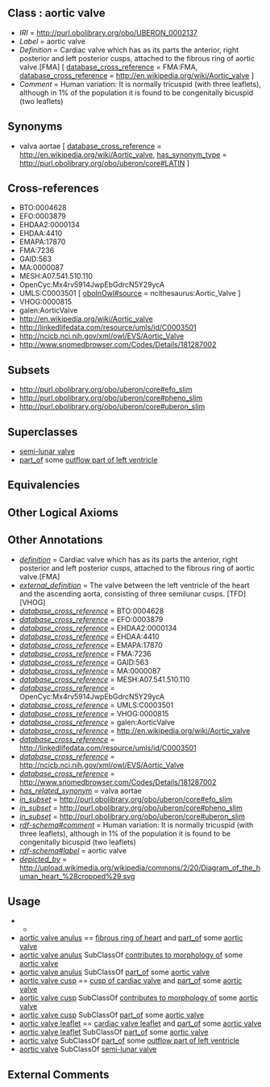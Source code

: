 
## Class : aortic valve

 * *IRI* = http://purl.obolibrary.org/obo/UBERON_0002137
 * *Label* = aortic valve
 * *Definition* = Cardiac valve which has as its parts the anterior, right posterior and left posterior cusps, attached to the fibrous ring of aortic valve.[FMA] [ [database_cross_reference](../../ef/oboInOwl#hasDbXref.md) = FMA:FMA, [database_cross_reference](../../ef/oboInOwl#hasDbXref.md) = http://en.wikipedia.org/wiki/Aortic_valve ]
 * *Comment* = Human variation: It is normally tricuspid (with three leaflets), although in 1% of the population it is found to be congenitally bicuspid (two leaflets)

## Synonyms

 * valva aortae [ [database_cross_reference](../../ef/oboInOwl#hasDbXref.md) = http://en.wikipedia.org/wiki/Aortic_valve, [has_synonym_type](../../pe/oboInOwl#hasSynonymType.md) = http://purl.obolibrary.org/obo/uberon/core#LATIN ]

## Cross-references

 * BTO:0004628
 * EFO:0003879
 * EHDAA2:0000134
 * EHDAA:4410
 * EMAPA:17870
 * FMA:7236
 * GAID:563
 * MA:0000087
 * MESH:A07.541.510.110
 * OpenCyc:Mx4rv5914JwpEbGdrcN5Y29ycA
 * UMLS:C0003501 [ [oboInOwl#source](../../ce/oboInOwl#source.md) = ncithesaurus:Aortic_Valve ]
 * VHOG:0000815
 * galen:AorticValve
 * http://en.wikipedia.org/wiki/Aortic_valve
 * http://linkedlifedata.com/resource/umls/id/C0003501
 * http://ncicb.nci.nih.gov/xml/owl/EVS/Aortic_Valve
 * http://www.snomedbrowser.com/Codes/Details/181287002

## Subsets

 * http://purl.obolibrary.org/obo/uberon/core#efo_slim
 * http://purl.obolibrary.org/obo/uberon/core#pheno_slim
 * http://purl.obolibrary.org/obo/uberon/core#uberon_slim

## Superclasses

 * [semi-lunar valve](../../UBERON/23/UBERON_0005623.md)
 * [part_of](../../BFO/50/BFO_0000050.md) some [outflow part of left ventricle](../../UBERON/56/UBERON_0005956.md)

## Equivalencies


## Other Logical Axioms


## Other Annotations

 * *[definition](../../IAO/15/IAO_0000115.md)* = Cardiac valve which has as its parts the anterior, right posterior and left posterior cusps, attached to the fibrous ring of aortic valve.[FMA]
 * *[external_definition](../../UBPROP/01/UBPROP_0000001.md)* = The valve between the left ventricle of the heart and the ascending aorta, consisting of three semilunar cusps. [TFD][VHOG]
 * *[database_cross_reference](../../ef/oboInOwl#hasDbXref.md)* = BTO:0004628
 * *[database_cross_reference](../../ef/oboInOwl#hasDbXref.md)* = EFO:0003879
 * *[database_cross_reference](../../ef/oboInOwl#hasDbXref.md)* = EHDAA2:0000134
 * *[database_cross_reference](../../ef/oboInOwl#hasDbXref.md)* = EHDAA:4410
 * *[database_cross_reference](../../ef/oboInOwl#hasDbXref.md)* = EMAPA:17870
 * *[database_cross_reference](../../ef/oboInOwl#hasDbXref.md)* = FMA:7236
 * *[database_cross_reference](../../ef/oboInOwl#hasDbXref.md)* = GAID:563
 * *[database_cross_reference](../../ef/oboInOwl#hasDbXref.md)* = MA:0000087
 * *[database_cross_reference](../../ef/oboInOwl#hasDbXref.md)* = MESH:A07.541.510.110
 * *[database_cross_reference](../../ef/oboInOwl#hasDbXref.md)* = OpenCyc:Mx4rv5914JwpEbGdrcN5Y29ycA
 * *[database_cross_reference](../../ef/oboInOwl#hasDbXref.md)* = UMLS:C0003501
 * *[database_cross_reference](../../ef/oboInOwl#hasDbXref.md)* = VHOG:0000815
 * *[database_cross_reference](../../ef/oboInOwl#hasDbXref.md)* = galen:AorticValve
 * *[database_cross_reference](../../ef/oboInOwl#hasDbXref.md)* = http://en.wikipedia.org/wiki/Aortic_valve
 * *[database_cross_reference](../../ef/oboInOwl#hasDbXref.md)* = http://linkedlifedata.com/resource/umls/id/C0003501
 * *[database_cross_reference](../../ef/oboInOwl#hasDbXref.md)* = http://ncicb.nci.nih.gov/xml/owl/EVS/Aortic_Valve
 * *[database_cross_reference](../../ef/oboInOwl#hasDbXref.md)* = http://www.snomedbrowser.com/Codes/Details/181287002
 * *[has_related_synonym](../../ym/oboInOwl#hasRelatedSynonym.md)* = valva aortae
 * *[in_subset](../../et/oboInOwl#inSubset.md)* = http://purl.obolibrary.org/obo/uberon/core#efo_slim
 * *[in_subset](../../et/oboInOwl#inSubset.md)* = http://purl.obolibrary.org/obo/uberon/core#pheno_slim
 * *[in_subset](../../et/oboInOwl#inSubset.md)* = http://purl.obolibrary.org/obo/uberon/core#uberon_slim
 * *[rdf-schema#comment](../../nt/rdf-schema#comment.md)* = Human variation: It is normally tricuspid (with three leaflets), although in 1% of the population it is found to be congenitally bicuspid (two leaflets)
 * *[rdf-schema#label](../../el/rdf-schema#label.md)* = aortic valve
 * *[depicted_by](../../depicted/by/depicted_by.md)* = http://upload.wikimedia.org/wikipedia/commons/2/20/Diagram_of_the_human_heart_%28cropped%29.svg

## Usage

 * -
 * [aortic valve anulus](../../UBERON/91/UBERON_0005991.md) == [fibrous ring of heart](../../UBERON/08/UBERON_0006008.md) and [part_of](../../BFO/50/BFO_0000050.md) some [aortic valve](../../UBERON/37/UBERON_0002137.md)
 * [aortic valve anulus](../../UBERON/91/UBERON_0005991.md) SubClassOf [contributes to morphology of](../../RO/33/RO_0002433.md) some [aortic valve](../../UBERON/37/UBERON_0002137.md)
 * [aortic valve anulus](../../UBERON/91/UBERON_0005991.md) SubClassOf [part_of](../../BFO/50/BFO_0000050.md) some [aortic valve](../../UBERON/37/UBERON_0002137.md)
 * [aortic valve cusp](../../UBERON/90/UBERON_0005990.md) == [cusp of cardiac valve](../../UBERON/09/UBERON_0006009.md) and [part_of](../../BFO/50/BFO_0000050.md) some [aortic valve](../../UBERON/37/UBERON_0002137.md)
 * [aortic valve cusp](../../UBERON/90/UBERON_0005990.md) SubClassOf [contributes to morphology of](../../RO/33/RO_0002433.md) some [aortic valve](../../UBERON/37/UBERON_0002137.md)
 * [aortic valve cusp](../../UBERON/90/UBERON_0005990.md) SubClassOf [part_of](../../BFO/50/BFO_0000050.md) some [aortic valve](../../UBERON/37/UBERON_0002137.md)
 * [aortic valve leaflet](../../UBERON/42/UBERON_0011742.md) == [cardiac valve leaflet](../../UBERON/41/UBERON_0011741.md) and [part_of](../../BFO/50/BFO_0000050.md) some [aortic valve](../../UBERON/37/UBERON_0002137.md)
 * [aortic valve leaflet](../../UBERON/42/UBERON_0011742.md) SubClassOf [part_of](../../BFO/50/BFO_0000050.md) some [aortic valve](../../UBERON/37/UBERON_0002137.md)
 * [aortic valve](../../UBERON/37/UBERON_0002137.md) SubClassOf [part_of](../../BFO/50/BFO_0000050.md) some [outflow part of left ventricle](../../UBERON/56/UBERON_0005956.md)
 * [aortic valve](../../UBERON/37/UBERON_0002137.md) SubClassOf [semi-lunar valve](../../UBERON/23/UBERON_0005623.md)

## External Comments

